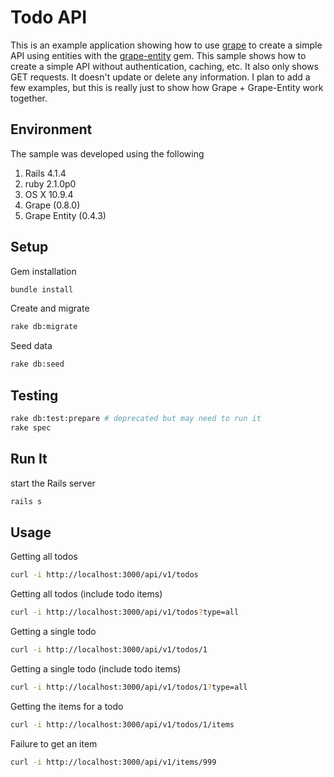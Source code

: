 # Todo API

This is an example application showing how to use
[grape](https://github.com/intridea/grape) to create a simple API using
entities with the [grape-entity](https://github.com/intridea/grape-entity) gem.
This sample shows how to create a simple API without authentication, caching, etc.
It also only shows GET requests.  It doesn't update or delete any information.  I
plan to add a few examples, but this is really just to show how Grape + Grape-Entity
work together.

## Environment

The sample was developed using the following 

1. Rails 4.1.4
2. ruby 2.1.0p0
3. OS X 10.9.4
4. Grape (0.8.0) 
5. Grape Entity (0.4.3) 

## Setup

Gem installation

```bash
bundle install
```

Create and migrate

```bash
rake db:migrate
```

Seed data

```bash
rake db:seed
```

## Testing

```bash
rake db:test:prepare # deprecated but may need to run it
rake spec
```

## Run It

start the Rails server

```bash
rails s
```

## Usage

Getting all todos

```bash
curl -i http://localhost:3000/api/v1/todos
```

Getting all todos (include todo items)

```bash
curl -i http://localhost:3000/api/v1/todos?type=all
```

Getting a single todo

```bash
curl -i http://localhost:3000/api/v1/todos/1
```

Getting a single todo (include todo items)

```bash
curl -i http://localhost:3000/api/v1/todos/1?type=all
```

Getting the items for a todo

```bash
curl -i http://localhost:3000/api/v1/todos/1/items
```

Failure to get an item

```bash
curl -i http://localhost:3000/api/v1/items/999
```
